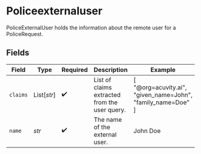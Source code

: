 # Policeexternaluser

PoliceExternalUser holds the information about the remote user for a
PoliceRequest.


## Fields

| Field                                                       | Type                                                        | Required                                                    | Description                                                 | Example                                                     |
| ----------------------------------------------------------- | ----------------------------------------------------------- | ----------------------------------------------------------- | ----------------------------------------------------------- | ----------------------------------------------------------- |
| `claims`                                                    | List[*str*]                                                 | :heavy_check_mark:                                          | List of claims extracted from the user query.               | [<br/>"@org=acuvity.ai",<br/>"given_name=John",<br/>"family_name=Doe"<br/>] |
| `name`                                                      | *str*                                                       | :heavy_check_mark:                                          | The name of the external user.                              | John Doe                                                    |